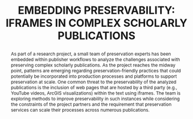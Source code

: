 ---
abstract: As part of a research project, a small team of preservation experts has
  been embedded within publisher workflows to analyze the challenges associated with
  preserving complex scholarly publications. As the project reaches the midway point,
  patterns are emerging regarding preservation-friendly practices that could potentially
  be incorporated into production processes and platforms to support preservation
  at scale. One common threat to the preservability of the analyzed publications is
  the inclusion of web pages that are hosted by a third party (e.g., YouTube videos,
  ArcGIS visualizations) within the text using iframes. The team is exploring methods
  to improve preservability in such instances while considering the constraints of
  the project partners and the requirement that preservation services can scale their
  processes across numerous publications.
creators:
- Hanson, Karen
- Greenberg, Jonathan
- Guicherd-Callin, Thib
- Witmer, Scott
- Spinazzè, Angela T.
date: null
document_url: https://www.ideals.illinois.edu/items/128270/bitstreams/428905/data.pdf
grand_parent: iPRES
institutions: []
keywords:
- websites
- publishing
- publications
landing_page_url: https://hdl.handle.net/2142/121066
language: eng
layout: publication
license: CC-BY 4.0 International
notes_url: null
parent: iPRES 2023
presentation_url: null
publication_type: unknown
size: null
source_name: iPRES
title: 'EMBEDDING PRESERVABILITY: IFRAMES IN COMPLEX SCHOLARLY PUBLICATIONS'
year: 2023
---